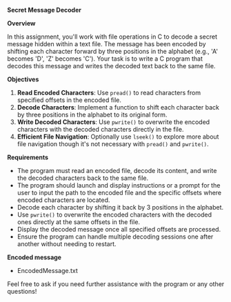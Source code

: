 **Secret Message Decoder**

**Overview**

In this assignment, you'll work with file operations in C to decode a secret message hidden within a text file. The message has been encoded by shifting each character forward by three positions in the alphabet (e.g., 'A' becomes 'D', 'Z' becomes 'C'). Your task is to write a C program that decodes this message and writes the decoded text back to the same file.

**Objectives**

1. **Read Encoded Characters**: Use `pread()` to read characters from specified offsets in the encoded file.
2. **Decode Characters**: Implement a function to shift each character back by three positions in the alphabet to its original form.
3. **Write Decoded Characters**: Use `pwrite()` to overwrite the encoded characters with the decoded characters directly in the file.
4. **Efficient File Navigation**: Optionally use `lseek()` to explore more about file navigation though it's not necessary with `pread()` and `pwrite()`.

**Requirements**

- The program must read an encoded file, decode its content, and write the decoded characters back to the same file.
- The program should launch and display instructions or a prompt for the user to input the path to the encoded file and the specific offsets where encoded characters are located.
- Decode each character by shifting it back by 3 positions in the alphabet.
- Use `pwrite()` to overwrite the encoded characters with the decoded ones directly at the same offsets in the file.
- Display the decoded message once all specified offsets are processed.
- Ensure the program can handle multiple decoding sessions one after another without needing to restart.

**Encoded message**

- EncodedMessage.txt

Feel free to ask if you need further assistance with the program or any other questions!
